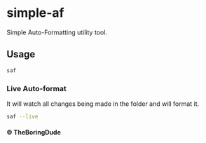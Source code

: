 # simple-af
Simple Auto-Formatting utility tool.

## Usage
```bash
saf
```

### Live Auto-format
It will watch all changes being made in the folder and will format it.
```bash
saf --live
```

#### &copy; TheBoringDude